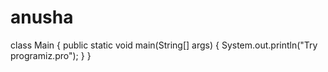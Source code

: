 # anusha
class Main {
    public static void main(String[] args) {
        System.out.println("Try programiz.pro");
    }
}
